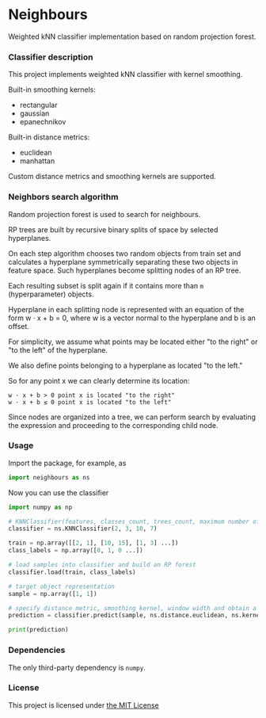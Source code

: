 # Neighbours

Weighted kNN classifier implementation based on random projection forest.

### Classifier description

This project implements weighted kNN classifier with kernel smoothing.

Built-in smoothing kernels:

* rectangular
* gaussian
* epanechnikov

Built-in distance metrics:

* euclidean
* manhattan

Custom distance metrics and smoothing kernels are supported.

### Neighbors search algorithm

Random projection forest is used to search for neighbours.

RP trees are built by recursive binary splits of space by selected hyperplanes.

On each step algorithm chooses two random objects from train set and calculates a hyperplane symmetrically separating these two objects in feature space.
Such hyperplanes become splitting nodes of an RP tree.

Each resulting subset is split again if it contains more than `m` (hyperparameter) objects. 

Hyperplane in each splitting node is represented with an equation of the form
w · x + b = 0, where w is a vector normal to the hyperplane and b is an offset.

For simplicity, we assume what points may be located either "to the right"
or "to the left" of the hyperplane.

We also define points belonging to a hyperplane as located "to the left."

So for any point x we can clearly determine its location:

```
w · x + b > 0 point x is located "to the right"
w · x + b ≤ 0 point x is located "to the left"
```

Since nodes are organized into a tree, we can perform search by evaluating the expression and proceeding to the corresponding child node.

### Usage

Import the package, for example, as

```python
import neighbours as ns
```

Now you can use the classifier

```python
import numpy as np

# KNNClassifier(features, classes_count, trees_count, maximum number of samples in one leaf of an RP tree)
classifier = ns.KNNClassifier(2, 3, 10, 7)

train = np.array([[2, 1], [10, 15], [1, 3] ...])
class_labels = np.array([0, 1, 0 ...])

# load samples into classifier and build an RP forest
classifier.load(train, class_labels)

# target object representation
sample = np.array([1, 1])

# specify distance metric, smoothing kernel, window width and obtain a prediction
prediction = classifier.predict(sample, ns.distance.euclidean, ns.kernel.gaussian, 1)

print(prediction)
```

### Dependencies

The only third-party dependency is `numpy`.

### License

This project is licensed under [the MIT License](https://raw.githubusercontent.com/hashlag/neighbours/main/LICENSE)
